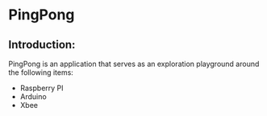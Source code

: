 PingPong
===============

Introduction:
-----------
PingPong is an application that serves as an exploration playground around the following items:
- Raspberry PI
- Arduino
- Xbee
